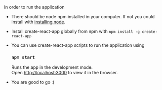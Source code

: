 In order to run the application 
* There should be node npm installed in your computer. If not you could install with [installing node](https://docs.npmjs.com/getting-started/installing-node).

* Install create-react-app globally from npm with 
  `npm install -g create-react-app`

* You can use create-react-app scripts to run the application using
  ### `npm start`
  Runs the app in the development mode.<br>
  Open [http://localhost:3000](http://localhost:3000) to view it in the browser.

* You are good to go :)
